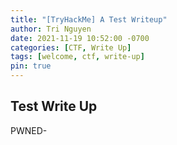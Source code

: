 ```yaml
---
title: "[TryHackMe] A Test Writeup"
author: Tri Nguyen
date: 2021-11-19 10:52:00 -0700
categories: [CTF, Write Up]
tags: [welcome, ctf, write-up]
pin: true
---
```


## Test Write Up

PWNED-